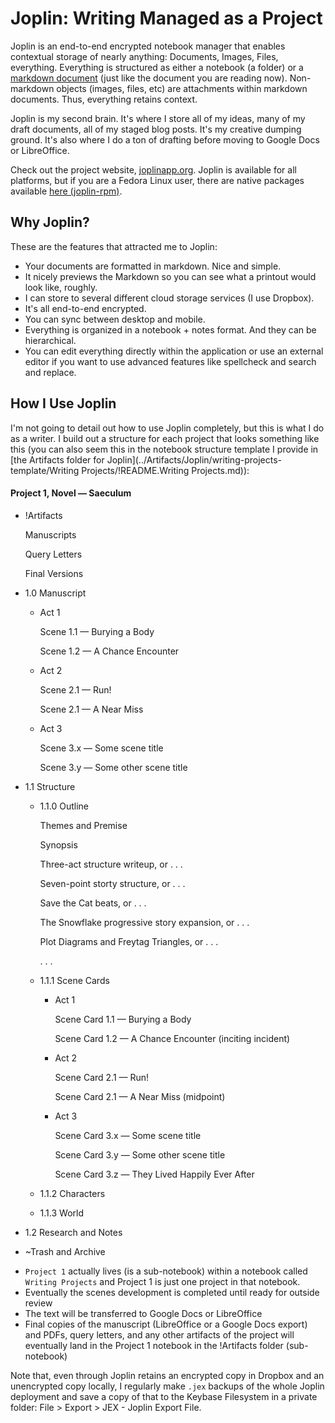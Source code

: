 # Joplin: Writing Managed as a Project

Joplin is an end-to-end encrypted notebook manager that enables contextual storage of nearly anything: Documents, Images, Files, everything. Everything is structured as either a notebook (a folder) or a [markdown document](https://joplinapp.org/markdown/) (just like the document you are reading now). Non-markdown objects (images, files, etc) are attachments within markdown documents. Thus, everything retains context.

Joplin is my second brain. It's where I store all of my ideas, many of my draft documents, all of my staged blog posts. It's my creative dumping ground. It's also where I do a ton of drafting before moving to Google Docs or LibreOffice.

Check out the project website, [joplinapp.org](https://joplinapp.org/). Joplin is available for all platforms, but if you are a Fedora Linux user, there are native packages available [here (joplin-rpm)](https://github.com/taw00/joplin-rpm).

## Why Joplin?

These are the features that attracted me to Joplin:
* Your documents are formatted in markdown. Nice and simple.
* It nicely previews the Markdown so you can see what a printout would look like, roughly.
* I can store to several different cloud storage services (I use Dropbox).
* It's all end-to-end encrypted.
* You can sync between desktop and mobile.
* Everything is organized in a notebook + notes format. And they can be hierarchical.
* You can edit everything directly within the application or use an external editor if you want to use advanced features like spellcheck and search and replace.

## How I Use Joplin

I'm not going to detail out how to use Joplin completely, but this is what I do as a writer. I build out a structure for each project that looks something like this (you can also seem this in the notebook structure template I provide in [the Artifacts folder for Joplin](../Artifacts/Joplin/writing-projects-template/Writing Projects/!README.Writing Projects.md)):


#### Project 1, Novel — Saeculum
- !Artifacts

  Manuscripts

  Query Letters

  Final Versions

- 1.0 Manuscript
	- Act 1

	  Scene 1.1 — Burying a Body

	  Scene 1.2 — A Chance Encounter

	- Act 2

	  Scene 2.1 — Run!

	  Scene 2.1 — A Near Miss

	- Act 3

      Scene 3.x — Some scene title

      Scene 3.y — Some other scene title

- 1.1 Structure
	- 1.1.0 Outline

	  Themes and Premise

	  Synopsis

	  Three-act structure writeup, or .&nbsp;.&nbsp;.

	  Seven-point storty structure, or .&nbsp;.&nbsp;.

	  Save the Cat beats, or .&nbsp;.&nbsp;.

	  The Snowflake progressive story expansion, or .&nbsp;.&nbsp;.

      Plot Diagrams and Freytag Triangles, or .&nbsp;.&nbsp;.

      .&nbsp;.&nbsp;.

	- 1.1.1 Scene Cards
		- Act 1

		  Scene Card 1.1 — Burying a Body

	      Scene Card 1.2 — A Chance Encounter (inciting incident)

		- Act 2

	      Scene Card 2.1 — Run!

	      Scene Card 2.1 — A Near Miss (midpoint)

		- Act 3

          Scene Card 3.x — Some scene title

          Scene Card 3.y — Some other scene title

          Scene Card 3.z — They Lived Happily Ever After

  - 1.1.2 Characters
  - 1.1.3 World
- 1.2 Research and Notes
- ~Trash and Archive

* `Project 1` actually lives (is a sub-notebook) within a notebook called `Writing Projects` and Project 1 is just one project in that notebook.
* Eventually the scenes development is completed until ready for outside review
* The text will be transferred to Google Docs or LibreOffice
* Final copies of the manuscript (LibreOffice or a Google Docs export) and PDFs, query letters, and any other artifacts of the project will eventually land in the Project 1 notebook in the !Artifacts folder (sub-notebook)

Note that, even through Joplin retains an encrypted copy in Dropbox and an unencrypted copy locally, I regularly make `.jex` backups of the whole Joplin deployment and save a copy of that to the Keybase Filesystem in a private folder: File > Export > JEX - Joplin Export File.
